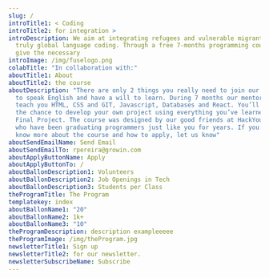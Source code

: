 ```yaml
---
slug: /
introTitle1: < Coding
introTitle2: for integration >
introDescription: We aim at integrating refugees and vulnerable migrants using a
  truly global language coding. Through a free 7-months programming course we
  give the necessary
introImage: /img/fuselogo.png
colabTitle: "In collaboration with:"
aboutTitle1: About
aboutTitle2: the course
aboutDescription: "There are only 2 things you really need to join our course:
  to speak English and have a will to learn. During 7 months our mentors will
  teach you HTML, CSS and GIT, Javascript, Databases and React. You’ll then have
  the chance to develop your own project using everything you’ve learned in a
  Final Project. The course was designed by our good friends at HackYourFuture,
  who have been graduating programmers just like you for years. If you want to
  know more about the course and how to apply, let us know"
aboutSendEmailName: Send Email
aboutSendEmailTo: rpereira@growin.com
aboutApplyButtonName: Apply
aboutApplyButtonTo: /
aboutBallonDescription1: Volunteers
aboutBallonDescription2: Job Openings in Tech
aboutBallonDescription3: Students per Class
theProgramTitle: The Program
templatekey: index
aboutBallonName1: "20"
aboutBallonName2: 1k+
aboutBallonName3: "10"
theProgramDescription: description exampleeeee
theProgramImage: /img/theProgram.jpg
newsletterTitle1: Sign up
newsletterTitle2: for our newsletter.
newsletterSubscribeName: Subscribe
---
```

